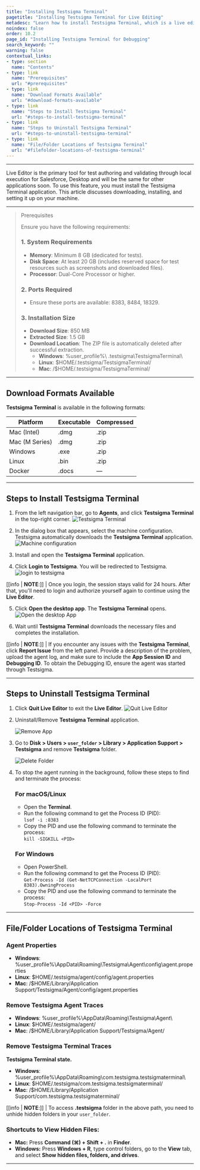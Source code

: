 ```yaml
---
title: "Installing Testsigma Terminal"
pagetitle: "Installing Testsigma Terminal for Live Editing"
metadesc: "Learn how to install Testsigma Terminal, which is a live editor for Test Cases | Testsigma Terminal gives you complete control over test case execution and debugging to modify test steps immediately"
noindex: false
order: 10.2
page_id: "Installing Testsigma Terminal for Debugging"
search_keyword: ""
warning: false
contextual_links:
- type: section
  name: "Contents"
- type: link
  name: "Prerequisites"
  url: "#prerequisites"
- type: link
  name: "Download Formats Available"
  url: "#download-formats-available"
- type: link
  name: "Steps to Install Testsigma Terminal"
  url: "#steps-to-install-testsigma-terminal"
- type: link
  name: "Steps to Uninstall Testsigma Terminal"
  url: "#steps-to-uninstall-testsigma-terminal"
- type: link
  name: "File/Folder Locations of Testsigma Terminal"
  url: "#filefolder-locations-of-testsigma-terminal"
---
```


---

Live Editor is the primary tool for test authoring and validating through local execution for Salesforce, Desktop and will be the same for other applications soon. To use this feature, you must install the Testsigma Terminal application. This article discusses downloading, installing, and setting it up on your machine.

---

> <p id="prerequisites">Prerequisites</p>
>
> Ensure you have the following requirements:
> 
> ### **1. System Requirements**
>    - **Memory**: Minimum 8 GB (dedicated for tests).
>    - **Disk Space**: At least 20 GB (includes reserved space for test resources such as screenshots and downloaded files).
>    - **Processor**: Dual-Core Processor or higher.
>   
> ### **2. Ports Required**
>    - Ensure these ports are available: 8383, 8484, 18329.
> 
> ### **3. Installation Size**
>    - **Download Size**: 850 MB
>    - **Extracted Size**: 1.5 GB
>    - **Download Location**: The ZIP file is automatically deleted after successful extraction. 
>        - **Windows**: %user_profile%\ .testsigma\TestsigmaTerminal\
>        - **Linux**: $HOME/.testsigma/TestsigmaTerminal/
>        - **Mac**: /$HOME/.testsigma/TestsigmaTerminal/

---

## **Download Formats Available**

**Testsigma Terminal** is available in the following formats:
   
   |Platform|Executable|Compressed|
   |---|---|---|
   |Mac (Intel)|.dmg|.zip|
   |Mac (M Series)|.dmg|.zip|
   |Windows|.exe|.zip|
   |Linux|.bin|.zip|
   |Docker|.docs|—|

---

## **Steps to Install Testsigma Terminal**

1. From the left navigation bar, go to **Agents**, and click **Testsigma Terminal** in the top-right corner.
   ![Testsigma Terminal](https://s3.amazonaws.com/static-docs.testsigma.com/new_images/projects/terminal/Terminal_1.1.png)

2. In the dialog box that appears, select the machine configuration. Testsigma automatically downloads the **Testsigma Terminal** application.
   ![Machine configuration](https://s3.amazonaws.com/static-docs.testsigma.com/new_images/projects/terminal/Terminal_2.1.png)

3. Install and open the **Testsigma Terminal** application.
   
4. Click **Login to Testsigma**. You will be redirected to Testsigma. 
   ![login to testsigma](https://s3.amazonaws.com/static-docs.testsigma.com/new_images/projects/terminal/Terminal_3.png)

[[info | **NOTE**:]]
| Once you login, the session stays valid for 24 hours. After that, you'll need to login and authorize yourself again to continue using the **Live Editor**.

5. Click **Open the desktop app**. The **Testsigma Terminal** opens. 
   ![Open the desktop App](https://s3.amazonaws.com/static-docs.testsigma.com/new_images/projects/terminal/Terminal_4.2.png)

6. Wait until **Testsigma Terminal** downloads the necessary files and completes the installation.

[[info | **NOTE**:]]
| If you encounter any issues with the **Testsigma Terminal**, click **Report Issue** from the left panel. Provide a description of the problem, upload the agent log, and make sure to include the **App Session ID** and **Debugging ID**. To obtain the Debugging ID, ensure the agent was started through Testsigma.

---

## **Steps to Uninstall Testsigma Terminal**

1. Click **Quit Live Editor** to exit the **Live Editor**.
   ![Quit Live Editor](https://s3.amazonaws.com/static-docs.testsigma.com/new_images/projects/applications/Quit_Live_Editor.png)
   
2. Uninstall/Remove **Testsigma Terminal** application.
   
   ![Remove App](https://s3.amazonaws.com/static-docs.testsigma.com/new_images/projects/applications/Remove_Testsigma_Lite.png)

3. Go to **Disk > Users > `user_folder` > Library > Application Support > Testsigma** and remove **Testsigma** folder.
   
   ![Delete Folder](https://s3.amazonaws.com/static-docs.testsigma.com/new_images/projects/applications/Remove_Testsigma_Folder.png)

4. To stop the agent running in the background, follow these steps to find and terminate the process:


   ### **For macOS/Linux**
      - Open the **Terminal**.
      - Run the following command to get the Process ID (PID): <br>
        `lsof -i :8383`
      - Copy the PID and use the following command to terminate the process:<br>
        `kill -SIGKILL <PID>`


   ### **For Windows**
      - Open PowerShell.
      - Run the following command to get the Process ID (PID):<br>
        `Get-Process -Id (Get-NetTCPConnection -LocalPort 8383).OwningProcess`
      - Copy the PID and use the following command to terminate the process:<br>
        `Stop-Process -Id <PID> -Force`


---

## **File/Folder Locations of Testsigma Terminal**


### **Agent Properties**
   - **Windows**: %user_profile%\AppData\Roaming\Testsigma\Agent\config\agent.properties
   - **Linux**: $HOME/.testsigma/agent/config/agent.properties
   - **Mac**: /$HOME/Library/Application Support/Testsigma/Agent/config/agent.properties


### **Remove Testsigma Agent Traces**

   - **Windows**: %user_profile%\AppData\Roaming\Testsigma\Agent\
   - **Linux**: $HOME/.testsigma/agent/
   - **Mac**: /$HOME/Library/Application Support/Testsigma/Agent/

### **Remove Testsigma Terminal Traces**

**Testsigma Terminal state.**
   - **Windows**: %user_profile%\AppData\Roaming\com.testsigma.testsigmaterminal\
   - **Linux**: $HOME/.testsigma/com.testsigma.testsigmaterminal/
   - **Mac**: /$HOME/Library/Application Support/com.testsigma.testsigmaterminal/

[[info | **NOTE**:]]
| To access **.testsigma** folder in the above path, you need to unhide hidden folders in your `user_folder`.

### **Shortcuts to View Hidden Files:**
   - **Mac:** Press **Command (⌘) + Shift + .** in **Finder**. <br>
   - **Windows:** Press **Windows + R**, type control folders, go to the **View** tab, and select **Show hidden files, folders, and drives**.

---
